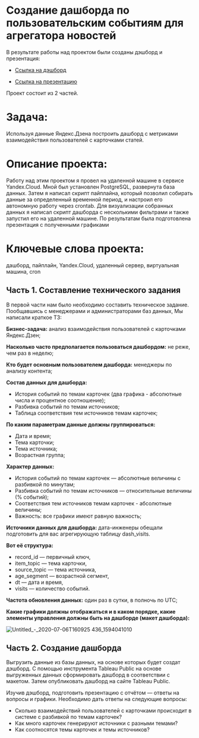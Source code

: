 #  Создание дашборда по пользовательским событиям для агрегатора новостей

В результате работы над проектом были созданы дэшборд и презентация:

* [Ссылка на дэшборд](https://public.tableau.com/app/profile/dmitry2405/viz/_16592869473110/_)

* [Ссылка на презентацию](https://docs.google.com/presentation/d/1-XWWTetMLjAliTfDCWHoSjK4U_e9PGtWWe1jw4FhhIs/edit)

Проект состоит из 2 частей.

# Задача:
Используя данные Яндекс.Дзена построить дашборд с метриками взаимодействия пользователей с карточками статей.

# Описание проекта:
Работу над этим проектом я провел на удаленной машине в сервисе Yandex.Cloud. Мной был установлен PostgreSQL, развернута база данных. Затем я написал скрипт пайплайна, который позволил собирать данные за определенный временной период, и настроил его автономную работу через crontab. Для визуализации собранных данных я написал скрипт дашборда с несколькими фильтрами и также запустил его на удаленной машине. По результатам была подготовлена презентация с полученными графиками

# Ключевые слова проекта:
дашборд, пайплайн, Yandex.Cloud, удаленный сервер, виртуальная машина, cron

## Часть 1. Составление технического задания

В первой части нам было необходимо составить техническое задание. Пообщавшись с менеджерами и администраторами баз данных, Мы написали краткое ТЗ:

**Бизнес-задача:** анализ взаимодействия пользователей с карточками Яндекс.Дзен;

**Насколько часто предполагается пользоваться дашбордом:** не реже, чем раз в неделю;

**Кто будет основным пользователем дашборда:** менеджеры по анализу контента;

**Состав данных для дашборда:**

* История событий по темам карточек (два графика - абсолютные числа и процентное соотношение);
* Разбивка событий по темам источников;
* Таблица соответствия тем источников темам карточек;

**По каким параметрам данные должны группироваться:**
* Дата и время;
* Тема карточки;
* Тема источника;
* Возрастная группа;

**Характер данных:**
* История событий по темам карточек — абсолютные величины с разбивкой по минутам;
* Разбивка событий по темам источников — относительные величины (% событий);
* Соответствия тем источников темам карточек - абсолютные величины;
* Важность: все графики имеют равную важность;

**Источники данных для дашборда:** дата-инженеры обещали подготовить для вас агрегирующую таблицу dash_visits. 

**Вот её структура:**
* record_id — первичный ключ,
* item_topic — тема карточки,
* source_topic — тема источника,
* age_segment — возрастной сегмент,
* dt — дата и время,
* visits — количество событий.

**Частота обновления данных:** один раз в сутки, в полночь по UTC;

**Какие графики должны отображаться и в каком порядке, какие элементы управления должны быть на дашборде (макет дашборда):**

![Untitled_-_2020-07-06T160925 436_1594041010](https://user-images.githubusercontent.com/120196946/215552360-f64191d5-2f66-418a-8293-18e40efe7b0b.png)

## Часть 2. Создание дашборда

Выгрузить данные из базы данных, на основе которых будет создат дэшборд. С помощью инструмента Tableau Public на основе выгруженных данных сформировать дашборд в соответствии с макетом. Затем опубликовать дашборд на сайте Tableau Public. 

Изучив дэшборд, подготовить презентацию с отчётом — ответы на вопросы и графики. Необходимо дать ответы на следующие вопросы:
* Cколько взаимодействий пользователей с карточками происходит в системе с разбивкой по темам карточек?
* Как много карточек генерируют источники с разными темами?
* Как соотносятся темы карточек и темы источников?
